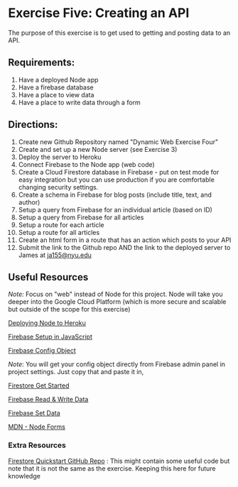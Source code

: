 # Exercise Five: Creating an API

The purpose of this exercise is to get used to getting and posting data to an API.

## Requirements:

1. Have a deployed Node app
2. Have a firebase database
3. Have a place to view data
4. Have a place to write data through a form

## Directions:

1. Create new Github Repository named "Dynamic Web Exercise Four"
2. Create and set up a new Node server (see Exercise 3)
3. Deploy the server to Heroku
4. Connect Firebase to the Node app (web code)
5. Create a Cloud Firestore database in Firebase - put on test mode for easy integration but you can use production if you are comfortable changing security settings.
6. Create a schema in Firebase for blog posts (include title, text, and author)
7. Setup a query from Firebase for an individual article (based on ID)
8. Setup a query from Firebase for all articles
9. Setup a route for each article
10. Setup a route for all articles
11. Create an html form in a route that has an action which posts to your API
12. Submit the link to the Github repo AND the link to the deployed server to James at ja155@nyu.edu

## Useful Resources

_Note:_ Focus on "web" instead of Node for this project. Node will take you deeper into the Google Cloud Platform (which is more secure and scalable but outside of the scope for this exercise)

[Deploying Node to Heroku](https://devcenter.heroku.com/articles/deploying-nodejs)

[Firebase Setup in JavaScript](https://firebase.google.com/docs/web/setup?authuser=0)

[Firebase Config Object](https://firebase.google.com/docs/web/setup?authuser=0#config-object)

_Note_: You will get your config object directly from Firebase admin panel in project settings. Just copy that and paste it in,

[Firestore Get Started](https://firebase.google.com/docs/firestore/quickstart)

[Firebase Read & Write Data](https://firebase.google.com/docs/firestore/query-data/get-data)

[Firebase Set Data](https://firebase.google.com/docs/firestore/manage-data/add-data)

[MDN - Node Forms](https://developer.mozilla.org/en-US/docs/Learn/Server-side/Express_Nodejs/forms)

### Extra Resources

[Firestore Quickstart GitHub Repo](https://github.com/firebase/quickstart-js/tree/master/firestore) : This might contain some useful code but note that it is not the same as the exercise. Keeping this here for future knowledge
